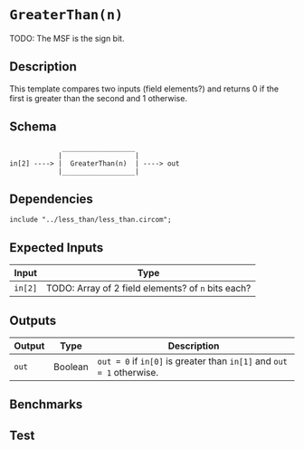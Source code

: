 # `GreaterThan(n)`

TODO: The MSF is the sign bit.

## Description

This template compares two inputs (field elements?) and returns 0 if the first is greater than the second and 1 otherwise.

## Schema

```
             __________________     
            |                  |
in[2] ----> |  GreaterThan(n)  | ----> out
            |__________________|     
```

## Dependencies

```
include "../less_than/less_than.circom";
```

## Expected Inputs

| Input           | Type           |
| -------------   | -------------  | 
| `in[2]`         | TODO: Array of 2 field elements? of `n` bits each? |


## Outputs

| Output        | Type           | Description     |
| ------------- | -------------  | ----------      | 
| `out`         | Boolean | `out = 0` if `in[0]` is greater than `in[1]` and `out = 1` otherwise.|

## Benchmarks 

## Test